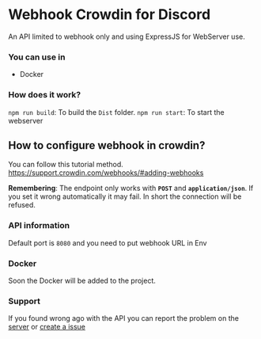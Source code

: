 # Webhook Crowdin for Discord
An API limited to webhook only and using ExpressJS for WebServer use. 


### You can use in
- Docker

### How does it work?
`npm run build`:
To build the `Dist` folder.
`npm run start`:
To start the webserver

## How to configure webhook in crowdin?
You can follow this tutorial method.
https://support.crowdin.com/webhooks/#adding-webhooks

**Remembering**: The endpoint only works with **`POST`** and **`application/json`**. If you set it wrong automatically it may fail. In short the connection will be refused.

### API information
Default port is `8080` and you need to put webhook URL in Env

### Docker
Soon the Docker will be added to the project.

### Support
If you found wrong ago with the API you can report the problem on the [server](https://discord.gg/Jr57UrsXeC) or [create a issue]()

